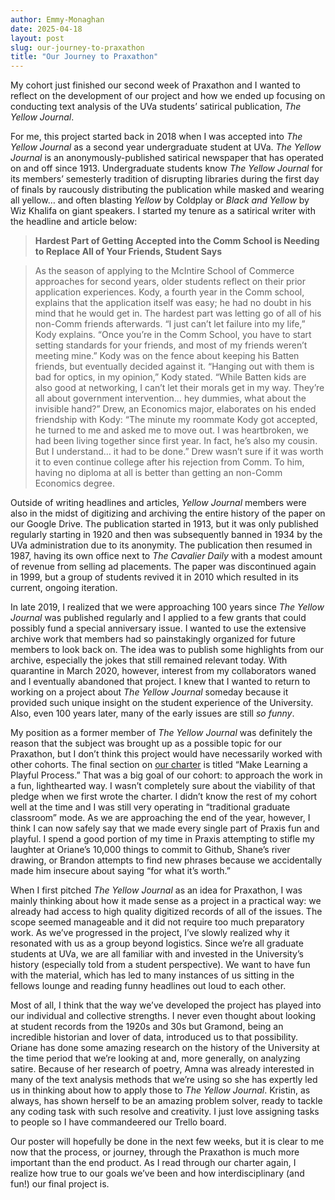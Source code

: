 ```yaml
---
author: Emmy-Monaghan
date: 2025-04-18
layout: post
slug: our-journey-to-praxathon
title: "Our Journey to Praxathon"
---
```

My cohort just finished our second week of Praxathon and I wanted to reflect on the development of our project and how we ended up focusing on conducting text analysis of the UVa students’ satirical publication, *The Yellow Journal*. 

For me, this project started back in 2018 when I was accepted into *The Yellow Journal* as a second year undergraduate student at UVa. *The Yellow Journal* is an anonymously-published satirical newspaper that has operated on and off since 1913. Undergraduate students know *The Yellow Journal* for its members’ semesterly tradition of disrupting libraries during the first day of finals by raucously distributing the publication while masked and wearing all yellow… and often blasting *Yellow* by Coldplay or *Black and Yellow* by Wiz Khalifa on giant speakers. I started my tenure as a satirical writer with the headline and article below: 

> **Hardest Part of Getting Accepted into the Comm School is Needing to Replace All of Your Friends, Student Says**

> As the season of applying to the McIntire School of Commerce approaches for second years, older students reflect on their prior application experiences. Kody, a fourth year in the Comm school, explains that the application itself was easy; he had no doubt in his mind that he would get in. The hardest part was letting go of all of his non-Comm friends afterwards. “I just can’t let failure into my life,” Kody explains. “Once you’re in the Comm School, you have to start setting standards for your friends, and most of my friends weren’t meeting mine.” Kody was on the fence about keeping his Batten friends, but eventually decided against it. “Hanging out with them is bad for optics, in my opinion,” Kody stated. “While Batten kids are also good at networking, I can’t let their morals get in my way. They’re all about government intervention… hey dummies, what about the invisible hand?” Drew, an Economics major, elaborates on his ended friendship with Kody: “The minute my roommate Kody got accepted, he turned to me and asked me to move out. I was heartbroken, we had been living together since first year. In fact, he’s also my cousin. But I understand… it had to be done.” Drew wasn’t sure if it was worth it to even continue college after his rejection from Comm. To him, having no diploma at all is better than getting an non-Comm Economics degree.

Outside of writing headlines and articles, *Yellow Journal* members were also in the midst of digitizing and archiving the entire history of the paper on our Google Drive. The publication started in 1913, but it was only published regularly starting in 1920 and then was subsequently banned in 1934 by the UVa administration due to its anonymity. The publication then resumed in 1987, having its own office next to *The Cavalier Daily* with a modest amount of revenue from selling ad placements. The paper was discontinued again in 1999, but a group of students revived it in 2010 which resulted in its current, ongoing iteration. 

In late 2019, I realized that we were approaching 100 years since *The Yellow Journal* was published regularly and I applied to a few grants that could possibly fund a special anniversary issue. I wanted to use the extensive archive work that members had so painstakingly organized for future members to look back on. The idea was to publish some highlights from our archive, especially the jokes that still remained relevant today. With quarantine in March 2020, however, interest from my collaborators waned and I eventually abandoned that project. I knew that I wanted to return to working on a project about *The Yellow Journal* someday because it provided such unique insight on the student experience of the University. Also, even 100 years later, many of the early issues are still *so funny*.

My position as a former member of *The Yellow Journal* was definitely the reason that the subject was brought up as a possible topic for our Praxathon, but I don’t think this project would have necessarily worked with other cohorts. The final section on [our charter](https://praxis.scholarslab.org/charter/charter-2024-2025/) is titled “Make Learning a Playful Process.” That was a big goal of our cohort: to approach the work in a fun, lighthearted way. I wasn’t completely sure about the viability of that pledge when we first wrote the charter. I didn’t know the rest of my cohort well at the time and I was still very operating in “traditional graduate classroom” mode. As we are approaching the end of the year, however, I think I can now safely say that we made every single part of Praxis fun and playful. I spend a good portion of my time in Praxis attempting to stifle my laughter at Oriane’s 10,000 things to commit to Github, Shane’s river drawing, or Brandon attempts to find new phrases because we accidentally made him insecure about saying “for what it’s worth.”

When I first pitched *The Yellow Journal* as an idea for Praxathon, I was mainly thinking about how it made sense as a project in a practical way: we already had access to high quality digitized records of all of the issues. The scope seemed manageable and it did not require too much preparatory work. As we’ve progressed in the project, I’ve slowly realized why it resonated with us as a group beyond logistics. Since we’re all graduate students at UVa, we are all familiar with and invested in the University’s history (especially told from a student perspective). We want to have fun with the material, which has led to many instances of us sitting in the fellows lounge and reading funny headlines out loud to each other. 

Most of all, I think that the way we’ve developed the project has played into our individual and collective strengths. I never even thought about looking at student records from the 1920s and 30s but Gramond, being an incredible historian and lover of data, introduced us to that possibility. Oriane has done some amazing research on the history of the University at the time period that we’re looking at and, more generally, on analyzing satire. Because of her research of poetry, Amna was already interested in many of the text analysis methods that we’re using so she has expertly led us in thinking about how to apply those to *The Yellow Journal*.  Kristin, as always, has shown herself to be an amazing problem solver, ready to tackle any coding task with such resolve and creativity. I just love assigning tasks to people so I have commandeered our Trello board. 

Our poster will hopefully be done in the next few weeks, but it is clear to me now that the process, or journey, through the Praxathon is much more important than the end product. As I read through our charter again, I realize how true to our goals we’ve been and how interdisciplinary (and fun!) our final project is. 
